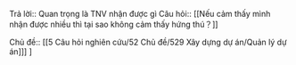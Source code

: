 Trả lời:: Quan trọng là TNV nhận được gì
Câu hỏi:: [[Nếu cảm thấy mình nhận được nhiều thì tại sao không cảm thấy hứng thú？]]

Chủ đề:: [[5 Câu hỏi nghiên cứu/52 Chủ đề/529 Xây dựng dự án/Quản lý dự án]]] ] 